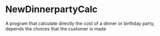 # NewDinnerpartyCalc

A program that calculate directly the cost of a dinner or birthday party, depends the choices that the customer is made
